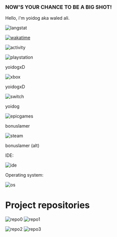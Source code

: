 ### **NOW'S YOUR CHANCE TO BE A BIG SHOT!**

Hello, i'm yoidog aka waled ali.

![langstat](https://github-readme-stats.vercel.app/api/top-langs/?username=yoidog)

[![wakatime](https://wakatime.com/badge/user/dd6cd0c3-8854-4d77-b001-8d475ba6a369.svg)](https://wakatime.com/@dd6cd0c3-8854-4d77-b001-8d475ba6a369)

![activity](https://activity-graph.herokuapp.com/graph?username=yoidog&theme=minimal)

![playstation](https://img.shields.io/badge/PlayStation-003791?style=for-the-badge&logo=playstation&logoColor=white) 

yoidogxD

![xbox](https://img.shields.io/badge/Xbox-107C10?style=for-the-badge&logo=xbox&logoColor=white) 

yoidogxD

![switch](https://img.shields.io/badge/Nintendo_Switch-E60012?style=for-the-badge&logo=nintendo-switch&logoColor=white) 

yoidog

![epicgames](https://img.shields.io/badge/Epic%20Games-313131?style=for-the-badge&logo=Epic%20Games&logoColor=white) 

bonuslamer

![steam](https://img.shields.io/badge/Steam-000000?style=for-the-badge&logo=steam&logoColor=white) 

bonuslamer (alt)

IDE:

![ide](https://img.shields.io/badge/dev%20c++-1B6AC6?style=for-the-badge)

Operating system:

![os](https://img.shields.io/badge/Windows-0078D6?style=for-the-badge&logo=windows&logoColor=white)

# Project repositories

![repo0](https://github-readme-stats.vercel.app/api/pin/?username=yoidog&repo=desk16)
![repo1](https://github-readme-stats.vercel.app/api/pin/?username=yoidog&repo=opengine)

![repo2](https://github-readme-stats.vercel.app/api/pin/?username=yoidog&repo=FacelessOS2)
![repo3](https://github-readme-stats.vercel.app/api/pin/?username=yoidog&repo=bat2cpp)
